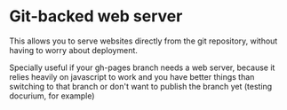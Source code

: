 Git-backed web server
=====================

This allows you to serve websites directly from the git repository,
without having to worry about deployment.

Specially useful if your gh-pages branch needs a web server, because
it relies heavily on javascript to work and you have better things
than switching to that branch or don't want to publish the branch yet
(testing docurium, for example)
